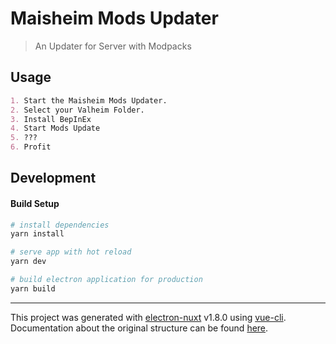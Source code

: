 # Maisheim Mods Updater

> An Updater for Server with Modpacks

## Usage

```md
1. Start the Maisheim Mods Updater.
2. Select your Valheim Folder.
3. Install BepInEx
4. Start Mods Update
5. ???
6. Profit
```

## Development

#### Build Setup

```bash
# install dependencies
yarn install

# serve app with hot reload
yarn dev

# build electron application for production
yarn build

```

---

This project was generated with [electron-nuxt](https://github.com/michalzaq12/electron-nuxt) v1.8.0 using [vue-cli](https://github.com/vuejs/vue-cli). Documentation about the original structure can be found [here](https://github.com/michalzaq12/electron-nuxt/blob/master/README.md).
